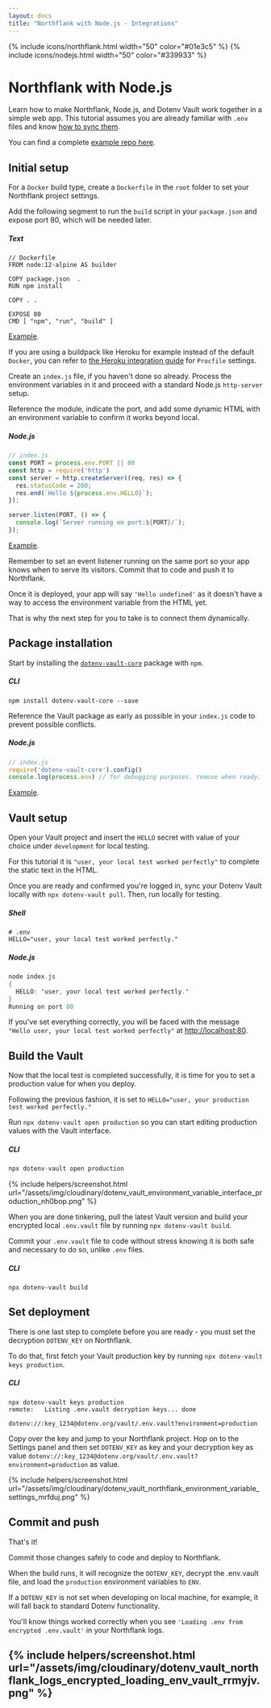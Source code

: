 ```yaml
---
layout: docs
title: "Northflank with Node.js - Integrations"
---
```


{% include icons/northflank.html width="50" color="#01e3c5" %}
{% include icons/nodejs.html width="50" color="#339933" %}

# __Northflank with Node.js__

Learn how to make Northflank, Node.js, and Dotenv Vault work together in a simple web app. This tutorial assumes you are already familiar with `.env` files and know [how to sync them](/docs/tutorials/sync).

You can find a complete [example repo here](https://github.com/dotenv-org/integration-example-northflank-nodejs).

## Initial setup
For a `Docker` build type, create a `Dockerfile` in the `root` folder to set your Northflank project settings.

Add the following segment to run the `build` script in your `package.json` and expose port 80, which will be needed later.

##### Text
```plain
// Dockerfile
FROM node:12-alpine AS builder

COPY package.json  .
RUN npm install

COPY . .

EXPOSE 80
CMD [ "npm", "run", "build" ]

```
[Example](https://github.com/dotenv-org/integration-example-northflank-nodejs/blob/master/Dockerfile).


If you are using a buildpack like Heroku for example instead of the default `Docker`, you can refer to [the Heroku integration guide](/docs/integrations/heroku/nodejs) for `Procfile` settings.

Create an `index.js` file, if you haven't done so already. Process the environment variables in it and proceed with a standard Node.js `http-server` setup.

Reference the module, indicate the port, and add some dynamic HTML with an environment variable to confirm it works beyond local.

##### Node.js
```js
// index.js
const PORT = process.env.PORT || 80
const http = require('http')
const server = http.createServer((req, res) => {
  res.statusCode = 200;
  res.end(`Hello ${process.env.HELLO}`);
});

server.listen(PORT, () => {
  console.log(`Server running on port:${PORT}/`);
});
```
[Example](https://github.com/dotenv-org/integration-example-northflank-nodejs/blob/master/index.js).

Remember to set an event listener running on the same port so your app knows when to serve its visitors. Commit that to code and push it to Northflank.

Once it is deployed, your app will say `'Hello undefined'` as it doesn't have a way to access the environment variable from the HTML yet.

That is why the next step for you to take is to connect them dynamically.

## Package installation
Start by installing the [`dotenv-vault-core`](https://github.com/dotenv-org/dotenv-vault-core) package with `npm`.

##### CLI
```shell
npm install dotenv-vault-core --save
```

Reference the Vault package as early as possible in your `index.js` code to prevent possible conflicts.

##### Node.js
```js
// index.js
require('dotenv-vault-core').config()
console.log(process.env) // for debugging purposes. remove when ready.
```
[Example](https://github.com/dotenv-org/integration-example-northflank-nodejs/blob/master/index.js).

## Vault setup
Open your Vault project and insert the `HELLO` secret with value of your choice under `development` for local testing.

For this tutorial it is `"user, your local test worked perfectly"` to complete the static text in the HTML.

Once you are ready and confirmed you're logged in, sync your Dotenv Vault locally with `npx dotenv-vault pull`. Then, run locally for testing.

##### Shell
```shell
# .env
HELLO="user, your local test worked perfectly."
```

##### Node.js
```Java
node index.js
{
  HELLO: 'user, your local test worked perfectly.'
}
Running on port 80
```

If you've set everything correctly, you will be faced with the message `"Hello user, your local test worked perfectly"` at [http://localhost:80](http://localhost:80).

## Build the Vault
Now that the local test is completed successfully, it is time for you to set a production value for when you deploy.

Following the previous fashion, it is set to `HELLO="user, your production test worked perfectly."`

Run `npx dotenv-vault open production` so you can start editing production values with the Vault interface.

##### CLI
```Java
npx dotenv-vault open production
```
{% include helpers/screenshot.html url="/assets/img/cloudinary/dotenv_vault_environment_variable_interface_production_nh0bop.png" %}

When you are done tinkering, pull the latest Vault version and build your encrypted local `.env.vault` file by running `npx dotenv-vault build`.

Commit your `.env.vault` file to code without stress knowing it is both safe and necessary to do so, unlike `.env` files.

##### CLI
```shell
npx dotenv-vault build
```

## Set deployment

There is one last step to complete before you are ready - you must set the decryption `DOTENV_KEY` on Northflank.

To do that, first fetch your Vault production key by running `npx dotenv-vault keys production`.

##### CLI
```shell
npx dotenv-vault keys production
remote:   Listing .env.vault decryption keys... done

dotenv://:key_1234@dotenv.org/vault/.env.vault?environment=production
```

Copy over the key and jump to your Northflank project. Hop on to the Settings panel and then set `DOTENV_KEY` as key and your decryption key as value `dotenv://:key_1234@dotenv.org/vault/.env.vault?environment=production` as value.

{% include helpers/screenshot.html url="/assets/img/cloudinary/dotenv_vault_northflank_environment_variable_settings_mrfduj.png" %}

## Commit and push

That's it!

Commit those changes safely to code and deploy to Northflank.

When the build runs, it will recognize the `DOTENV_KEY`, decrypt the .env.vault file, and load the `production` environment variables to `ENV`.

If a `DOTENV_KEY` is not set when developing on local machine, for example, it will fall back to standard Dotenv functionality.

You'll know things worked correctly when you see `'Loading .env from encrypted .env.vault'` in your Northflank logs.

{% include helpers/screenshot.html url="/assets/img/cloudinary/dotenv_vault_northflank_logs_encrypted_loading_env_vault_rrmyjv.png" %}
---
